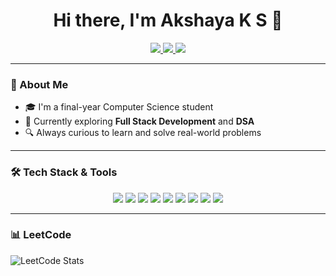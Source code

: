 <h1 align="center">Hi there, I'm Akshaya K S 👋</h1>

<p align="center">
  <a href="https://www.linkedin.com/in/akshaya-ks/" target="_blank">
    <img src="https://img.shields.io/badge/-LinkedIn-blue?style=flat-square&logo=linkedin" />
  </a>
  <a href="mailto:akshayasenthilkumar12@gmail.com">
    <img src="https://img.shields.io/badge/-Email-%23333?style=flat-square&logo=gmail&logoColor=white" />
  </a>
  <a href="https://leetcode.com/AKSHAYAKS_913122104/">
    <img src="https://img.shields.io/badge/-LeetCode-orange?style=flat-square&logo=LeetCode&logoColor=white" />
  </a>
</p>

---

### 🧠 About Me

- 🎓 I'm a final-year Computer Science student 
- 🌱 Currently exploring **Full Stack Development** and **DSA**
- 🔍 Always curious to learn and solve real-world problems
  
---

### 🛠 Tech Stack & Tools

<div align="center">

  <!-- Languages -->

  <img src="https://img.shields.io/badge/Java-ED8B00?style=for-the-badge&logo=java&logoColor=white" />
  <img src="https://img.shields.io/badge/PHP-777BB4?style=for-the-badge&logo=php&logoColor=white" />
  <img src="https://img.shields.io/badge/MySQL-005C84?style=for-the-badge&logo=mysql&logoColor=white" />
  <img src="https://img.shields.io/badge/HTML5-E34F26?style=for-the-badge&logo=html5&logoColor=white" />
  <img src="https://img.shields.io/badge/CSS3-1572B6?style=for-the-badge&logo=css3&logoColor=white" />
  <img src="https://img.shields.io/badge/JavaScript-F7DF1E?style=for-the-badge&logo=javascript&logoColor=black" />

  <!-- Tools & Frameworks -->

  <img src="https://img.shields.io/badge/Android-3DDC84?style=for-the-badge&logo=android&logoColor=white" />
  <img src="https://img.shields.io/badge/XAMPP-FB7A24?style=for-the-badge&logo=xampp&logoColor=white" />
  <img src="https://img.shields.io/badge/GitHub-181717?style=for-the-badge&logo=github&logoColor=white" />


</div>

---

### 📊 LeetCode 
![LeetCode Stats](https://leetcard.jacoblin.cool/AKSHAYAKS_913122104014?theme=dark&font=JetBrains%20Mono&ext=heatmap)
